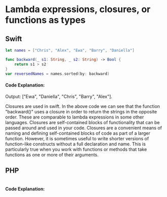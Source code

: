 # Lambda expressions, closures, or functions as types

## Swift
```swift
let names = ["Chris", "Alex", "Ewa", "Barry", "Daniella"]

func backward(_ s1: String, _ s2: String) -> Bool {
    return s1 > s2
}
var reversedNames = names.sorted(by: backward)
```
#### Code Explanation:
Output:
["Ewa", "Daniella", "Chris", "Barry", "Alex"].

Closures are used in swift. In the above code we can see that the function "backward()" uses a closure in order to return the strings in the opposite order. These are comparable to lambda expressions in some other languages. Closures are self-contained blocks of functionality that can be passed around and used in your code. Closures are a convenient means of naming and defining self-contained blocks of code as part of a larger function. However, it is sometimes useful to write shorter versions of function-like constructs without a full declaration and name. This is particularly true when you work with functions or methods that take functions as one or more of their arguments.
## PHP
```php
```
#### Code Explanation: